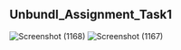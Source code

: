 ## Unbundl_Assignment_Task1

![Screenshot (1168)](https://github.com/Prabhat1225/Unbundl_Assignment_Task1/assets/107301804/d63073f5-e546-4d88-8ac9-cca59bfb9915)
![Screenshot (1167)](https://github.com/Prabhat1225/Unbundl_Assignment_Task1/assets/107301804/017c3f63-c1b3-4aec-98ea-4be8b6bcf2fd)
